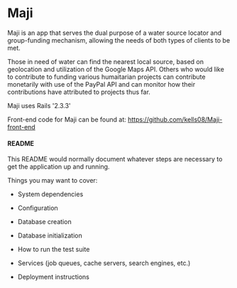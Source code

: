 # Maji


Maji is an app that serves the dual purpose of a water source locator and group-funding mechanism, allowing the needs of both types of clients to be met.

Those in need of water can find the nearest local source, based on geolocation and utilization of the Google Maps API. Others who would like to contribute to funding various humaitarian projects can contribute monetarily with use of the PayPal API and can monitor how their contributions have attributed to projects thus far.

Maji uses Rails '2.3.3'

Front-end code for Maji can be found at: https://github.com/kells08/Maji-front-end



#### README

This README would normally document whatever steps are necessary to get the
application up and running.

Things you may want to cover:

* System dependencies

* Configuration

* Database creation

* Database initialization

* How to run the test suite

* Services (job queues, cache servers, search engines, etc.)

* Deployment instructions
